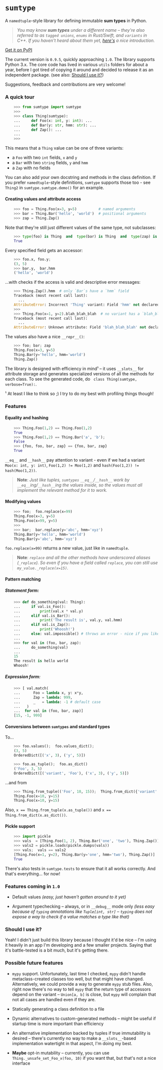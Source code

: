 # `sumtype`
A `namedtuple`-style library for defining immutable **sum types** in Python.

> *You may know **sum types** under a different name –
> they're also referred to as `tagged unions`, `enums` in Rust/Swift, and `variants` in C++. 
> If you haven't heard about them yet, [here's](https://chadaustin.me/2015/07/sum-types/) a nice introduction.*

[Get it on PyPI](https://pypi.org/project/sumtype/)

The current version is `0.9.5`, quickly approaching `1.0`.
The library supports Python 3.x.
The core code has lived in various `utils` folders for about a year,
before I got tired of copying it around and decided to release it as an independent package.
(see also: [Should I use it?](https://github.com/lubieowoce/sumtype#should-i-use-it))

Suggestions, feedback and contributions are very welcome!



### A quick tour
```python
    >>> from sumtype import sumtype
    >>>
    >>> class Thing(sumtype):
    ...     def Foo(x: int, y: int): ...
    ...     def Bar(y: str, hmm: str): ...
    ...     def Zap(): ...
    ...
    >>>
```
This means that a `Thing` value can be one of three variants:
- a `Foo` with two `int` fields, `x` and `y`
- a `Bar` with two `string` fields, `y` and `hmm`
- a `Zap` with no fields

You can also add your own docstring and methods in the class definition.
If you prefer `namedtuple`-style definitions, `sumtype` supports those too - see `Thing2` in `sumtype.sumtype.demo()` for an example.

#### Creating values and attribute access
```python
    >>> foo = Thing.Foo(x=3, y=5)          # named arguments
    >>> bar = Thing.Bar('hello', 'world')  # positional arguments
    >>> zap = Thing.Zap()
```
Note that they're still just different values of the same type, not subclasses:
```python
    >>> type(foo) is Thing  and  type(bar) is Thing  and  type(zap) is Thing
    True
```

Every specified field gets an accessor:
```python
    >>> foo.x, foo.y;
    (3, 5)
    >>> bar.y,  bar.hmm
    ('hello', 'world')
```
...with checks if the access is valid and descriptive error messages:
```python
    >>> Thing.Zap().hmm  # only `Bar`s have a `hmm` field
    Traceback (most recent call last):
      ...
    AttributeError: Incorrect 'Thing' variant: Field 'hmm' not declared in variant 'Zap'...
    >>>
    >>> Thing.Foo(x=1, y=2).blah_blah_blah  # no variant has a `blah_blah_blah` field 
    Traceback (most recent call last):
      ...
    AttributeError: Unknown attribute: Field 'blah_blah_blah' not declared in any variant of 'Thing'...
```

The values also have a nice `__repr__()`:
```python
    >>> foo; bar; zap
    Thing.Foo(x=3, y=5)
    Thing.Bar(y='hello', hmm='world')
    Thing.Zap()
```

The library is designed with efficiency in mind¹ – it uses `__slots__` for attribute storage
and generates specialized versions of all the methods for each class.
To see the generated code, do ` class Thing(sumtype, verbose=True):`.

¹ At least I like to think so ;)  I try to do my best with profiling things though!


### Features

#### Equality and hashing
```python
    >>> Thing.Foo(1,2) == Thing.Foo(1,2)
    True
    >>> Thing.Foo(1,2) == Thing.Bar('a', 'b');
    False
    >>> {foo, foo, bar, zap} == {foo, bar, zap}
    True
```
`__eq__` and `__hash__` pay attention to variant - even if we had a variant `Moo(x: int, y: int)`,
`Foo(1,2) != Moo(1,2)` and `hash(Foo(1,2)) != hash(Moo(1,2))`.

> **Note**: *Just like tuples, `sumtypes` `__eq__`/`__hash__` work by `__eq__`ing/`__hash__`ing the values inside,
so the values must all implement the relevant method for it to work.*


#### Modifying values
```python
    >>> foo;  foo.replace(x=99)
    Thing.Foo(x=3, y=5)
    Thing.Foo(x=99, y=5)
    >>>
    >>> bar;  bar.replace(y='abc', hmm='xyz')
    Thing.Bar(y='hello', hmm='world')
    Thing.Bar(y='abc', hmm='xyz')
```
`foo.replace(x=99)` returns a new value, just like in `namedtuple`.

> **Note**: *`replace` and all the other methods have underscored aliases (`_replace`).
So even if you have a field called `replace`, you can still use `my_value._replace(x=15)`.*


#### Pattern matching
##### Statement form:
```python
    >>> def do_something(val: Thing):
    ...     if val.is_Foo():
    ...         print(val.x * val.y)
    ...     elif val.is_Bar():
    ...         print('The result is', val.y, val.hmm)
    ...     elif val.is_Zap():
    ...         print('Whoosh!')
    ...     else: val.impossible() # throws an error - nice if you like having all cases covered
    ...
    >>> for val in (foo, bar, zap):
    ...     do_something(val)
    ...
    15
    The result is hello world
    Whoosh!
```
##### Expression form:
```python
    >>> [ val.match(
    ...      Foo = lambda x, y: x*y, 
    ...      Zap = lambda: 999,
    ...      _   = lambda: -1 # default case
    ...   )
    ...  for val in (foo, bar, zap)]
    [15, -1, 999]
```


#### Conversions between `sumtypes` and standard types
To...
```python
    >>> foo.values();  foo.values_dict();
    (3, 5)
    OrderedDict([('x', 3), ('y', 5)])
```
```python
    >>> foo.as_tuple();  foo.as_dict()
    ('Foo', 3, 5)
    OrderedDict([('variant', 'Foo'), ('x', 3), ('y', 5)])
```
...and from
```python
    >>> Thing.from_tuple(('Foo', 10, 15));  Thing.from_dict({'variant':'Foo', 'x': 10, 'y': 15})
    Thing.Foo(x=10, y=15)
    Thing.Foo(x=10, y=15)
```
Also, `x == Thing.from_tuple(x.as_tuple())` and `x == Thing.from_dict(x.as_dict())`.


#### Pickle support
```python
    >>> import pickle
    >>> vals  = [Thing.Foo(1, 2), Thing.Bar('one', 'two'), Thing.Zap()]
    >>> vals2 = pickle.loads(pickle.dumps(vals))
    >>> vals;  vals == vals2
    [Thing.Foo(x=1, y=2), Thing.Bar(y='one', hmm='two'), Thing.Zap()]
    True
```

There's also tests in `sumtype.tests` to ensure that it all works correctly.
And that's everything... for now!


### Features coming in `1.0`
- Default values
*(easy, just haven't gotten around to it yet)*

- Argument typechecking – always, or in `__debug__` mode only
*(less easy because of `typing` annotations like `Tuple[int, str]` –
`typing` does not expose a way to check if a value matches a type like that)*


### Should I use it?
Yeah! I didn't just build this library because I thought it'd be nice –
I'm using it heavily in an app I'm developing and a few smaller projects.
Saying that it's battle-tested is a bit much, but it's getting there.


### Possible future features

- `mypy` support.
Unfortunately, last time I checked, `mypy` didn't handle metaclass-created classes too well, but that might have changed.
Alternatively, we could provide a way to generate `mypy` stub files. Also, right now there's no way to tell `mypy` that
the return type of accessors depend on the variant – `Union[a, b]` is close, but `mypy` will complain that not all cases
are handled even if they are.

- Statically generating a class definition to a file

- Dynamic alternatives to custom-generated methods –
might be useful if startup time is more important than efficiency

- An alternative implementation backed by tuples if true immutability is desired –
there's currently no way to make a `__slots__`-based implementation watertight in that aspect, I'm doing my best.

- **Maybe** opt-in mutability – currently, you can use `Thing._unsafe_set_Foo_x(foo, 10)` if you want that, but that's not a nice interface
